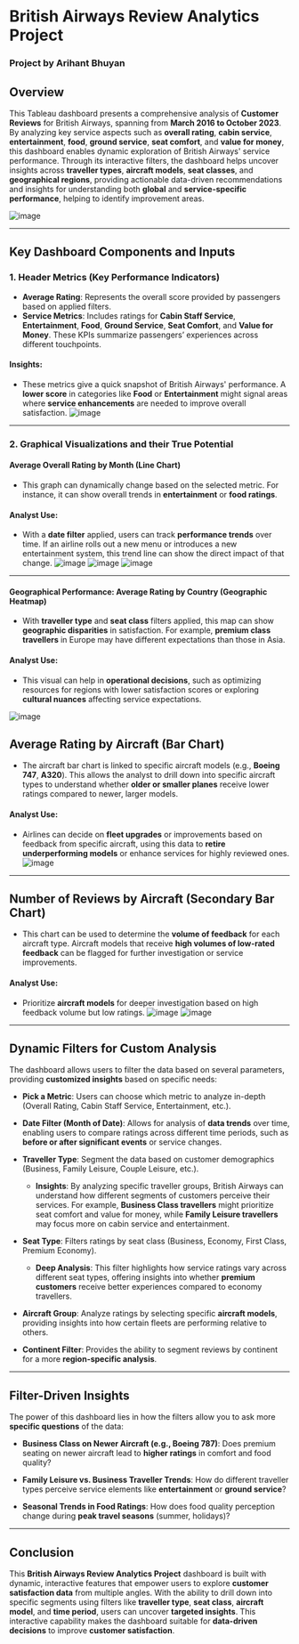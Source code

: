 # **British Airways Review Analytics Project**
### **Project by Arihant Bhuyan**

## **Overview**
This Tableau dashboard presents a comprehensive analysis of **Customer Reviews** for British Airways, spanning from **March 2016 to October 2023**. By analyzing key service aspects such as **overall rating**, **cabin service**, **entertainment**, **food**, **ground service**, **seat comfort**, and **value for money**, this dashboard enables dynamic exploration of British Airways' service performance. Through its interactive filters, the dashboard helps uncover insights across **traveller types**, **aircraft models**, **seat classes**, and **geographical regions**, providing actionable data-driven recommendations and insights for understanding both **global** and **service-specific performance**, helping to identify improvement areas.

![image](https://github.com/user-attachments/assets/b023f835-adc6-48fd-8966-a6538d0910a1)

---

## **Key Dashboard Components and Inputs**

### **1. Header Metrics (Key Performance Indicators)**

- **Average Rating**: Represents the overall score provided by passengers based on applied filters.
- **Service Metrics**: Includes ratings for **Cabin Staff Service**, **Entertainment**, **Food**, **Ground Service**, **Seat Comfort**, and **Value for Money**. These KPIs summarize passengers’ experiences across different touchpoints.

#### **Insights**:
- These metrics give a quick snapshot of British Airways' performance. A **lower score** in categories like **Food** or **Entertainment** might signal areas where **service enhancements** are needed to improve overall satisfaction.
![image](https://github.com/user-attachments/assets/82747c01-5db4-4dd0-ada6-94df51aa6f7e)

---

### **2. Graphical Visualizations and their True Potential**

#### **Average Overall Rating by Month (Line Chart)**

- This graph can dynamically change based on the selected metric. For instance, it can show overall trends in **entertainment** or **food ratings**.
  
#### **Analyst Use**:
- With a **date filter** applied, users can track **performance trends** over time. If an airline rolls out a new menu or introduces a new entertainment system, this trend line can show the direct impact of that change.
![image](https://github.com/user-attachments/assets/95f399cd-5de1-487c-93e9-4edece367623)
![image](https://github.com/user-attachments/assets/680b9da4-13d2-48a1-ae5a-055a5626952d) ![image](https://github.com/user-attachments/assets/77fae038-eb25-425d-90ec-e0d2d3804f70)
---

#### **Geographical Performance: Average Rating by Country (Geographic Heatmap)**

- With **traveller type** and **seat class** filters applied, this map can show **geographic disparities** in satisfaction. For example, **premium class travellers** in Europe may have different expectations than those in Asia.

#### **Analyst Use**:
- This visual can help in **operational decisions**, such as optimizing resources for regions with lower satisfaction scores or exploring **cultural nuances** affecting service expectations.

![image](https://github.com/user-attachments/assets/e008fcd5-810c-45ee-bde5-3487f3daeaad)


## **Average Rating by Aircraft (Bar Chart)**

- The aircraft bar chart is linked to specific aircraft models (e.g., **Boeing 747**, **A320**). This allows the analyst to drill down into specific aircraft types to understand whether **older or smaller planes** receive lower ratings compared to newer, larger models.

#### **Analyst Use**:
- Airlines can decide on **fleet upgrades** or improvements based on feedback from specific aircraft, using this data to **retire underperforming models** or enhance services for highly reviewed ones.
![image](https://github.com/user-attachments/assets/4ce386b5-c2c9-409a-a104-095b81c774d5)

---

## **Number of Reviews by Aircraft (Secondary Bar Chart)**

- This chart can be used to determine the **volume of feedback** for each aircraft type. Aircraft models that receive **high volumes of low-rated feedback** can be flagged for further investigation or service improvements.

#### **Analyst Use**:
- Prioritize **aircraft models** for deeper investigation based on high feedback volume but low ratings.
![image](https://github.com/user-attachments/assets/ac88310c-bcb3-4961-876c-292030cf76a0)
![image](https://github.com/user-attachments/assets/7af468f2-4d98-4d9f-892c-6437a7bd12d7)
---

## **Dynamic Filters for Custom Analysis**

The dashboard allows users to filter the data based on several parameters, providing **customized insights** based on specific needs:

- **Pick a Metric**: Users can choose which metric to analyze in-depth (Overall Rating, Cabin Staff Service, Entertainment, etc.).
  
- **Date Filter (Month of Date)**: Allows for analysis of **data trends** over time, enabling users to compare ratings across different time periods, such as **before or after significant events** or service changes.

- **Traveller Type**: Segment the data based on customer demographics (Business, Family Leisure, Couple Leisure, etc.).
  
  - **Insights**: By analyzing specific traveller groups, British Airways can understand how different segments of customers perceive their services. For example, **Business Class travellers** might prioritize seat comfort and value for money, while **Family Leisure travellers** may focus more on cabin service and entertainment.

- **Seat Type**: Filters ratings by seat class (Business, Economy, First Class, Premium Economy).
  
  - **Deep Analysis**: This filter highlights how service ratings vary across different seat types, offering insights into whether **premium customers** receive better experiences compared to economy travellers.

- **Aircraft Group**: Analyze ratings by selecting specific **aircraft models**, providing insights into how certain fleets are performing relative to others.

- **Continent Filter**: Provides the ability to segment reviews by continent for a more **region-specific analysis**.

---

## **Filter-Driven Insights**

The power of this dashboard lies in how the filters allow you to ask more **specific questions** of the data:

- **Business Class on Newer Aircraft (e.g., Boeing 787)**: Does premium seating on newer aircraft lead to **higher ratings** in comfort and food quality?
  
- **Family Leisure vs. Business Traveller Trends**: How do different traveller types perceive service elements like **entertainment** or **ground service**?
  
- **Seasonal Trends in Food Ratings**: How does food quality perception change during **peak travel seasons** (summer, holidays)?

---

## **Conclusion**

This **British Airways Review Analytics Project** dashboard is built with dynamic, interactive features that empower users to explore **customer satisfaction data** from multiple angles. With the ability to drill down into specific segments using filters like **traveller type**, **seat class**, **aircraft model**, and **time period**, users can uncover **targeted insights**. This interactive capability makes the dashboard suitable for **data-driven decisions** to improve **customer satisfaction**.


